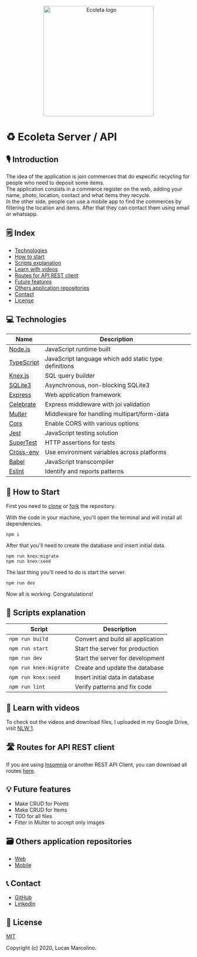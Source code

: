<p align="center"><a href="https://github.com/marcolinolucas/ecoleta-api" target="_blank" rel="noopener noreferrer"><img width="300" src="https://i.imgur.com/j6ueyfO.png" alt="Ecoleta logo"></a></p>

# ♻️ Ecoleta Server / API

## 🎙 Introduction

The idea of the application is join commerces that do especific recycling for
people who need to deposit some items.\
The application consists in a commerce register on the web, adding your name, photo,
location, contact and what items they recycle.\
In the other side, people can use a mobile app to find the commerces by filtering
the location and items. After that they can contact them using email or whatsapp.

## 🗒 Index

- [Technologies](#technologies)
- [How to start](#howToStart) 
- [Scripts explanation](#scriptsExplanation)
- [Learn with videos](#learnWithVideos)
- [Routes for API REST client](#routesForApiRestClient)
- [Future features](#futureFeatures)
- [Others application repositories](#othersApplicationRepositories)
- [Contact](#contact)
- [License](#license)

## 💻 Technologies <a name="technologies" />

| Name | Description |
|---------|-------------|
| [Node.js]          | JavaScript runtime built |
| [TypeScript]          | JavaScript language which add static type definitions |
| [Knex.js]             | SQL query builder |
| [SQLite3]             | Asynchronous, non-blocking SQLite3 |
| [Express]          | Web application framework |
| [Celebrate]             | Express middleware with joi validation |
| [Multer]                | Middleware for handling multipart/form-data |
| [Cors]                | Enable CORS with various options |
| [Jest]          | JavaScript testing solution |
| [SuperTest]          | HTTP assertions for tests |
| [Cross-env]          | Use environment variables across platforms |
| [Babel]          | JavaScript transcompiler |
| [Eslint]          | Identify and reports patterns |

[Node.js]: https://nodejs.org
[TypeScript]: https://www.typescriptlang.org
[Knex.js]: http://knexjs.org
[SQLite3]: https://github.com/mapbox/node-sqlite3
[Express]: https://github.com/expressjs/express
[Celebrate]: https://github.com/arb/celebrate
[Multer]: https://github.com/expressjs/multer
[Cors]: https://github.com/expressjs/cors
[Jest]: https://github.com/facebook/jest
[SuperTest]: https://github.com/visionmedia/supertest
[Cross-env]: https://github.com/kentcdodds/cross-env
[Babel]: https://babeljs.io/
[Eslint]: https://github.com/eslint/eslint


## 🚀 How to Start <a name="howToStart" />

First you need to [clone](https://help.github.com/en/github/creating-cloning-and-archiving-repositories/cloning-a-repository) or [fork](https://help.github.com/en/github/getting-started-with-github/fork-a-repo) the repository.

With the code in your machine, you'll open the terminal and will install all dependencies.

``` npm i ```

After that you'll need to create the database and insert initial data.

``` npm run knex:migrate ```\
``` npm run knex:seed ```

The last thing you'll need to do is start the server.

``` npm run dev ```

Now all is working. Congratulations!

## 🔧 Scripts explanation <a name="scriptsExplanation" />

| Script | Description |
|---------|-------------|
| ``` npm run build ```             | Convert and build all application |
| ``` npm run start ```             | Start the server for production |
| ``` npm run dev ```             | Start the server for development |
| ``` npm run knex:migrate ```             | Create and update the database |
| ``` npm run knex:seed ```             | Insert initial data in database |
| ``` npm run lint ```             | Verify patterns and fix code |

## 🎥 Learn with videos <a name="learnWithVideos" />

To check out the videos and download files, I uploaded in my Google Drive, visit [NLW 1](https://drive.google.com/drive/folders/1gBQrXv8wjhn08GkfW4ZjtWkn0nPm-K3c?usp=sharing).

## 🛣️ Routes for API REST client <a name="routesForApiRestClient" />

If you are using [Insomnia](https://insomnia.rest/) or another REST API Client, you can download all routes [here](https://drive.google.com/file/d/1cgdLVAxMSiGwsb7brSMUxvbvlmB7AxOH/view?usp=sharing).

## 💡 Future features <a name="futureFeatures" />

- Make CRUD for Points
- Make CRUD for Items
- TDD for all files
- Filter in Multer to accept only images

## 🗃 Others application repositories <a name="othersApplicationRepositories" />

- [Web](https://github.com/marcolinolucas/ecoleta-web)
- [Mobile](https://github.com/marcolinolucas/ecoleta-mobile)

## 📞 Contact <a name="contact" />

- [GitHub](https://github.com/marcolinolucas)
- [LinkedIn](https://www.linkedin.com/in/lucas-marcolino)

## 📔 License <a name="license" />

[MIT](https://choosealicense.com/licenses/mit/)

Copyright (c) 2020, Lucas Marcolino.
